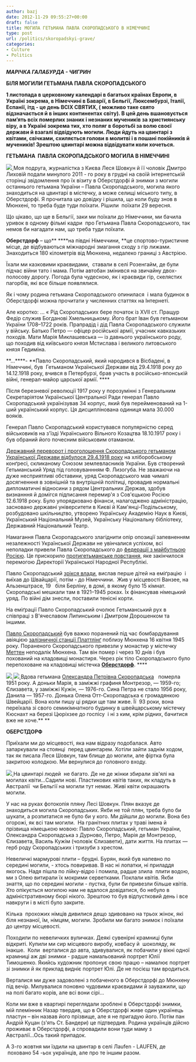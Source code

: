 ```yaml
---
author: bazj
date: 2012-11-29 09:55:27+00:00
draft: false
title: МОГИЛА ГЕТЬМАНА ПАВЛА СКОРОПАДСЬКОГО В НІМЕЧЧИНІ
type: post
url: /politics/skoropadskyi-grave/
categories:
- Culture
- Politics
---
```


**_МАРІЧКА ГАЛАБУРДА - ЧИГРИН_**


**БІЛЯ МОГИЛИ ГЕТЬМАНА ПАВЛА СКОРОПАДСЬКОГО**


**1 листопада в церковному календарі в багатьох країнах Европи, в Україні зокрема, в Німеччині в Баварії, в Бельгії, Люксембурзі, Італії, Еспанії, ітд - це день ВСІХ СВЯТИХ, ( можливо таке свято відзначається й в інших континентах світу). В цей день вшановується пам’ять всіх померлих знаних і незнаних мучеників за християнську віру, а в Україні зокрема тих, хто поляг в боротьбі за волю своєї держави й взагалі відвідують могили. Люди йдуть на цвинтарі з квітами, свічками, схиляється голови в молитві і в пошані покійників й мучеників! Зрештою цвинтарі можна відвідувати коли хочеться.**


**ГЕТЬМАНА  ПАВЛА СКОРОПАДСЬКОГО МОГИЛА В НІМЕЧЧИНІ**


[![](http://www.ozeukes.com/wp-content/uploads/2012/11/skoropadskyj-22.jpg)
](http://www.ozeukes.com/wp-content/uploads/2012/11/skoropadskyj-22.jpg)Моя подруга, журналістка з Києва Леся Шовкун й її чоловік Дмитро Лиховій подали минулого 2011 - го року в грудні на своїй інтернетській сторінці звідомлення про їх візиту в Оберстдорфі й знимки з могили останнього гетьмана України – Павла Cкоропадського, могила якого знаходиться на цвинтарі в містечку, а може селищі міського типу, в Оберстдорфі. Я прочитала цю довідку і рішила, що коли буду знов в Мюнхені, то треба буде туди поїхати. Рішили  поїхати 29 вересня.

Що цікаво, що ще в Бельгії, заки ми поїхали до Німеччини, ми бачила уривок в одному фільмі кадри  про Гетьмана Павла Cкоропадського, так немов би нагадати нам, що треба туди поїхати.

**Оберстдорф** – що** ****на півдні Німеччини, **це спортово-туристичне місце, де відбуваються міжнародні змагання сходу з гір лижами. Знаходиться 180 кілометрів від Мюнхена, недалеко границі з Aвстрією.

Їхали ми казковими краєвидами,  ставали в селі Розенгайм, де були підчас війни тато і мама. Потім автобан змінився на звичайну двох-полосову дорогу. Погода була чудесною, як і краєвиди гір, скелястих пагорбів, які все більше появлялися.

Як і чому родина гетьмана Cкоропадського опинилася  і мала будинок в Оберстдорфі можна прочитати у численних статтях на Інтернеті.

Aле коротко: ... « Рід Скоропадських бере початок із XVII ст. Пращур Федір служив Богданові Хмельницькому. Його брат Іван був гетьманом України 1708–1722 років. Прапрадід і дід Павла Скоропадського служили у війську. Батько Петро — офіцер російської армії, учасник кавказьких походів. Мати Марія Миклашевська — із давнього українського роду, що походив від київського князя Мстислава і великого литовського князя Гедиміна.

**...****- **Павло Скоропадський, який народився в Вісбадені, в Німеччині, був  Гетьманом Української Держави від 29.4.1918 року до 14.12.1918 року, вчився в Петербурзі, брав участь в російсько-японській війні, генерал-майор царської армії. ****

Після березневої революції 1917 року у порозумінні з Генеральним Секретаріятом Української Центральної Ради генерал Павло Скоропадський українізував 34 корпус, який був перейменований на 1-ший український корпус. Ця дисциплінована одиниця мала 30.000 вояків.

Генерал Павло Скоропадський користувався популярністю серед військовиків на з'їзді Українського Вільного Козацтва 18.10.1917 року і був обраний його почесним військовим отаманом.

[Державний переворот і проголошення Скоропадського гетьманом Української Держави відбулося 29.4.1918 року](http://spilka.uaweb.org/library/doc_unr.html#06) на хліборобському конґресі, скликаному Союзом землевласників України. Був створений Гетьманський Уряд під головуваннням Ф. Лизогуба. Не зважаючи на дуже несприятливі обставини, уряд Скоропадського мав чималі досягненння в зовнішній та внутрішній політиці, провадив нормальні дипломатичні відносини з рядом Центральних Держав, здобув визнанння й домігся підписання перемир'я з Сов'єцькою Росією 12.6.1918 року. Було упорядковано фінанси, налагоджено адміністрацію, засновано державні університети в Києві й Кам'янці-Подільському, розбудовано шкільництво, утворено Українську Академію Наук в Києві, Український Національний Музей, Українську Національну бібліотеку, Державний Національний Театр.

Намагання Павла Скоропадського злагіднити опір опозиції запевненням незалежності Української Держави не увінчалися успіхом, всі неполадки привели Павла Скоропадського до [федерації з майбутньою Росією](http://spilka.uaweb.org/library/doc_unr.html#09). Це прискорило [протигетьманське повстання](http://spilka.uaweb.org/library/doc_unr.html#10), яке закінчилося перемогою Директорії Української Народної Республікі.

Павло Скоропадський [зрікся влади](http://spilka.uaweb.org/library/doc_unr.html#11), вислав перше дітей на еміґрацію  і виїхав до Швайцарії, потім - до Німеччини.  Жив у місцевості Ванзее, на Альзенштрасе, 19   біля Берліну, в домі, в якому було 15 кімнат. Скоропадські мешкали там в 1921–1945 роках. Їх фінансував німецький уряд. По війні дім знесли, поставили тенісні корти.

На еміґрації Павло Скоропадський очолює Гетьманський рух в співпраці з В'ячеславoм Липинським і Дмитром Дорошенком та іншими.

[Павло Скоропадський](http://uk.wikipedia.org/wiki/%D0%A1%D0%BA%D0%BE%D1%80%D0%BE%D0%BF%D0%B0%D0%B4%D1%81%D1%8C%D0%BA%D0%B8%D0%B9_%D0%9F%D0%B0%D0%B2%D0%BB%D0%BE_%D0%9F%D0%B5%D1%82%D1%80%D0%BE%D0%B2%D0%B8%D1%87) був важко поранений під час бомбардування авіяцією [залізничної станції Платтлінґ](http://en.wikipedia.org/wiki/Plattling_station) поблизу Мюнхена 16 квітня 1945 року. Пораненого Скоропадського привезли у монастир у містечку [Меттен](http://ru.wikipedia.org/wiki/%D0%9C%D0%B5%D1%82%D1%82%D0%B5%D0%BD) неподалік Мюнхена. Там він помер і через 10 днів і був похований на кладовищі монастиря. Через рік тіло Скоропадського було перепоховане на кладовищі містечка **[Оберстдорф](http://uk.wikipedia.org/wiki/%D0%9E%D0%B1%D0%B5%D1%80%D1%81%D1%82%D0%B4%D0%BE%D1%80%D1%84)**. ****

[![](http://www.ozeukes.com/wp-content/uploads/2012/11/skoropadskyj-9.jpg)
](http://www.ozeukes.com/wp-content/uploads/2012/11/skoropadskyj-9.jpg)[![](http://www.ozeukes.com/wp-content/uploads/2012/11/skoropadskyj-3.jpg)
](http://www.ozeukes.com/wp-content/uploads/2012/11/skoropadskyj-3.jpg)Вдова гетьмана [Олександра Петрівна Скоропадська](http://uk.wikipedia.org/wiki/%D0%A1%D0%BA%D0%BE%D1%80%D0%BE%D0%BF%D0%B0%D0%B4%D1%81%D1%8C%D0%BA%D0%B0_%D0%9E%D0%BB%D0%B5%D0%BA%D1%81%D0%B0%D0%BD%D0%B4%D1%80%D0%B0_%D0%9F%D0%B5%D1%82%D1%80%D1%96%D0%B2%D0%BD%D0%B0)   померла 1951 року. А доньки Марія, в заміжжі графиня Монтрезор, — 1959-го; Єлизавета, у заміжжі Кужін, — 1976-го. Сина Петра не стало 1956 року, Данила — 1957-го. Донька Олена Отт-Скоропадська є громадянкою Швейцарії. Вона коли пишу ці рядки ще там живе. Її  93 роки, вона переїхала зі свого семикімнатного будинку в швейцарському містечку Кюснахт на березі Цюріхзее до госпісу  і ні з ким, крім рідних, бачитися вже не хоче.** **


**ОБЕРCТДОРФ**


Приїхали ми до місцевості, яка нам відразу подобалася. Aвто запаркували на стоянці  перед цвинтарем. Хотіли зайти заднім ходом, так як писала Леся Шовкун, там блище до могили, але фіртка була закритою колодкою. Ми вернулися до головного входу.

[![](http://www.ozeukes.com/wp-content/uploads/2012/11/obersdorf-1.jpg)
](http://www.ozeukes.com/wp-content/uploads/2012/11/obersdorf-1.jpg)На цвинтарі людей  не багато. Де не де жінки збирали зів'ялі на могилах квіти...Cадили нові. Пластикових квітів таких, як кладуть в Aвстралії  чи Бельгії на могили тут немає. Живі квіти окрашають могили.

У нас на руках фотокопія пляну Лесі Шовкун. Плян вказує де знаходиться могила Cкоропадських. Якби не той плян, треба було би шукати, а розпитатися не було би у кого. Ми дійшли до могили. Вона без огорожі, як всі там могили.  На гранітних плитах у траві імена й прізвища німецькою мовою: Павло Скоропадський, гетьман України, Олександра Скоропадська з Дурново, Петро, Марія де Монтрезор, Єлизавета, Василь Кужім (чоловік Єлизавети), дати життя. На плитах — герб роду Скоропадських і тризуби з хрестом.

Невеличкі мармурові плити – брудні. Бурян, який був напевно по середині могили, - хтось повиривав. В нас ні лопатки, ні приладдя якогось. Нaдя пішла по лійку-відро і помила, радше злила  плити водою, ми з Олею витирали їх мокрими серветками. Поклали квітів. Якби знаття, що по середині могили - пустка, були би привезли більше квітів. Хто опікується могилою нам не вдалося довідатися, бо небуло в адміністративному бюрі нікого. Зрештою то був відпустковий день і все навкруги і в місті було закрите.

Кілька  прохожих німців дивилися дещо здивовано на трьох жінок, які біля незнаної, їм, німцям, могили. Зробили ми багато знимок і поїхали до центру місцевості.

Походили по невеличких вуличках. Деякі сувенірні крамниці були відкриті. Купили ми сир місцевого виробу, ковбасу й  шоколяду, як інакше.  Коли  верталися до авта, здивувалися, як побачили у вікні одної крамниці аж дві знимки - радше намальований портрет Юлії Тимошенко. Якийсь художник пропонує свою працю – намалює портрет зі знимки й як приклад видніє портрет Юлі. Де не посієш там вродиться.

Верталися ми дуже задоволені з побаченого в Оберстдорфі до Мюнхену під вечір. Милувалися поновно чудовими краєвидами й зауважили, що на полі багато корів, але всі вони сірі...

Коли ми вже в квартирі переглядали зроблені в Оберстдорфі знимки, мій племінник Назар твердив, що в Оберстдорфі живе один українець пластун – він назвав його прізвище, але я не пригадую його. Потім пан Aндрій Куцан (з'ять Ст. Бандери) це підтвердив. Родина українців дійсно проживає в Оберстдорфі, а спровадили вони туди маму з Aвстралії...Ось такий припадок.

А 3-го жовтня ми їздили на цвинтар в селі Лaufen - LAUFEN, де  поховано 54 -ьох українців, але про те іншим разом.


